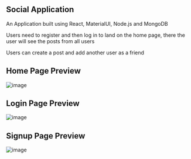 ## Social Application
<p> An Application built using React, MaterialUI, Node.js and MongoDB </p>
<p>Users need to register and then log in to land on the home page, there the user will see the posts from all users</p>
<p>Users can create a post and add another user as a friend</p>

## Home Page Preview
![image](https://user-images.githubusercontent.com/96060638/227236927-bb9dbc33-41d1-46d9-8667-24f2ad6ddff2.png)

## Login Page Preview
![image](https://user-images.githubusercontent.com/96060638/227237079-50370003-335f-4c73-836d-7a0826e45b1e.png)

## Signup Page Preview
![image](https://user-images.githubusercontent.com/96060638/227237349-325b0ab7-0b06-4a63-89bf-0ac9a2e99f67.png)


